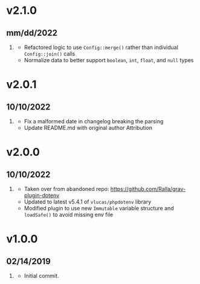 # v2.1.0
## mm/dd/2022

1. [](#new)
   * Refactored logic to use `Config::merge()` rather than individual `Config::join()` calls
   * Normalize data to better support `boolean`, `int`, `float`, and `null` types

# v2.0.1
## 10/10/2022

1. [](#bugfix)
   * Fix a malformed date in changelog breaking the parsing
   * Update README.md with original author Attribution

# v2.0.0
## 10/10/2022

1. [](#new)
    * Taken over from abandoned repo: https://github.com/Ralla/grav-plugin-dotenv
    * Updated to latest v5.4.1 of `vlucas/phpdotenv` library
    * Modified plugin to use new `Immutable` variable structure and `loadSafe()` to avoid missing env file

# v1.0.0
## 02/14/2019

1. [](#new)
    * Initial commit.

